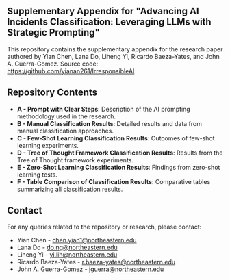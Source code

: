 ## Supplementary Appendix for "Advancing AI Incidents Classification: Leveraging LLMs with Strategic Prompting"

This repository contains the supplementary appendix for the research paper authored by Yian Chen, Lana Do, Liheng Yi, Ricardo Baeza-Yates, and John A. Guerra-Gomez.
Source code: https://github.com/yianan261/IrresponsibleAI
## Repository Contents

- **A - Prompt with Clear Steps**: Description of the AI prompting methodology used in the research.
- **B - Manual Classification Results**: Detailed results and data from manual classification approaches.
- **C - Few-Shot Learning Classification Results**: Outcomes of few-shot learning experiments.
- **D - Tree of Thought Framework Classification Results**: Results from the Tree of Thought framework experiments.
- **E - Zero-Shot Learning Classification Results**: Findings from zero-shot learning tests.
- **F - Table Comparison of Classification Results**: Comparative tables summarizing all classification results.

## Contact
For any queries related to the repository or research, please contact:

- Yian Chen - <chen.yian1@northeastern.edu>
- Lana Do - <do.ng@northeastern.edu>
- Liheng Yi - <yi.lih@northeastern.edu>
- Ricardo Baeza-Yates - <r.baeza-yates@northeastern.edu>
- John A. Guerra-Gomez - <jguerra@northeastern.edu>
